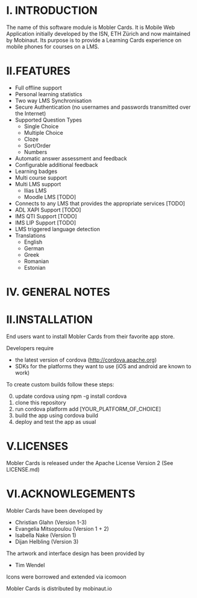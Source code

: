 I. INTRODUCTION
===============

The name of this software module is Mobler Cards. It is Mobile Web Application initially developed by the ISN, ETH Zürich and now maintained by Mobinaut.
Its purpose is to provide a Learning Cards experience on mobile phones for courses on a LMS.

II.FEATURES
============

- Full offline support
- Personal learning statistics
- Two way LMS Synchronisation
- Secure Authentication (no usernames and passwords transmitted over the Internet)
- Supported Question Types
    - Single Choice
    - Multiple Choice
    - Cloze
    - Sort/Order
    - Numbers
- Automatic answer assessment and feedback
- Configurable additional feedback
- Learning badges
- Multi course support
- Multi LMS support
    - Ilias LMS
    - Moodle LMS [TODO]
- Connects to any LMS that provides the appropriate services [TODO]
- ADL XAPI Support [TODO]
- IMS QTI Support [TODO]
- IMS LIP Support [TODO]
- LMS triggered language detection
- Translations
    - English
    - German
    - Greek
    - Romanian
    - Estonian

IV. GENERAL NOTES
=================


II.INSTALLATION
===============

End users want to install Mobler Cards from their favorite app store.

Developers require

- the latest version of cordova (http://cordova.apache.org)
- SDKs for the platforms they want to use (iOS and android are known to work)

To create custom builds follow these steps:

0. update cordova using npm -g install cordova
1. clone this repository
2. run cordova platform add [YOUR_PLATFORM_OF_CHOICE]
3. build the app using cordova build
4. deploy and test the app as usual


V.LICENSES
===========

Mobler Cards is released under the Apache License Version 2 (See LICENSE.md)


VI.ACKNOWLEGEMENTS
=================

Mobler Cards have been developed by
- Christian Glahn (Version 1-3)
- Evangelia Mitsopoulou (Version 1 + 2)
- Isabella Nake (Version 1)
- Dijan Helbling (Version 3)

The artwork and interface design has been provided by
- Tim Wendel

Icons were borrowed and extended via icomoon

Mobler Cards is distributed by mobinaut.io